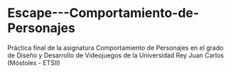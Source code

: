 # Escape---Comportamiento-de-Personajes
Práctica final de la asignatura Comportamiento de Personajes en el grado de Diseño y Desarrollo de Videojuegos de la Universidad Rey Juan Carlos (Móstoles - ETSII)
